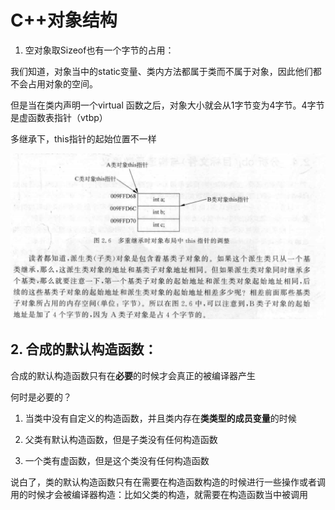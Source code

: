 # C++对象结构

1. 空对象取Sizeof也有一个字节的占用：

我们知道，对象当中的static变量、类内方法都属于类而不属于对象，因此他们都不会占用对象的空间。

但是当在类内声明一个virtual 函数之后，对象大小就会从1字节变为4字节。4字节是虚函数表指针（vtbp）

多继承下，this指针的起始位置不一样

![image-20241103230340960](./assets/image-20241103230340960.png)

## 2. 合成的默认构造函数：

合成的默认构造函数只有在**必要**的时候才会真正的被编译器产生

何时是必要的？

1. 当类中没有自定义的构造函数，并且类内存在**类类型的成员变量**的时候

2. 父类有默认构造函数，但是子类没有任何构造函数
3. 一个类有虚函数，但是这个类没有任何构造函数

说白了，类的默认构造函数只有在需要在构造函数构造的时候进行一些操作或者调用的时候才会被编译器构造：比如父类的构造，就需要在构造函数当中被调用